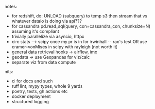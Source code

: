 notes:
 * for redshift, do: UNLOAD (subquery) to temp s3 then stream that vs whatever dataio is doing via api???
 * for cassandra pd.read_sql(query, con=cassandra_con, chunksize=N) assuming it's compliant
 * trivially parallelize via asyncio, httpx
 * circ stats --> scipy once my pr is in for irwinhall -- rao's test OR use cramer-vonMises in scipy with rayleigh (not worth it)
 * general data retrieval hooks -> airflow, imo
 * geodata -> use Geopandas for viz/calc
 * separate viz from data compute

nits:
 * ci for docs and such
 * ruff lint, mypy types, whole 9 yards
 * poetry, tests, gh actions etc
 * docker deployment
 * structured logging
